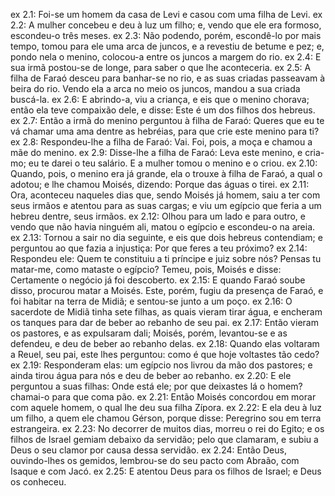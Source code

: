 ex 2.1: Foi-se um homem da casa de Levi e casou com uma filha de Levi.
ex 2.2: A mulher concebeu e deu à luz um filho; e, vendo que ele era formoso, escondeu-o três meses.
ex 2.3: Não podendo, porém, escondê-lo por mais tempo, tomou para ele uma arca de juncos, e a revestiu de betume e pez; e, pondo nela o menino, colocou-a entre os juncos a margem do rio.
ex 2.4: E sua irmã postou-se de longe, para saber o que lhe aconteceria.
ex 2.5: A filha de Faraó desceu para banhar-se no rio, e as suas criadas passeavam à beira do rio. Vendo ela a arca no meio os juncos, mandou a sua criada buscá-la.
ex 2.6: E abrindo-a, viu a criança, e eis que o menino chorava; então ela teve compaixão dele, e disse: Este é um dos filhos dos hebreus.
ex 2.7: Então a irmã do menino perguntou à filha de Faraó: Queres que eu te vá chamar uma ama dentre as hebréias, para que crie este menino para ti?
ex 2.8: Respondeu-lhe a filha de Faraó: Vai. Foi, pois, a moça e chamou a mãe do menino.
ex 2.9: Disse-lhe a filha de Faraó: Leva este menino, e cria-mo; eu te darei o teu salário. E a mulher tomou o menino e o criou.
ex 2.10: Quando, pois, o menino era já grande, ela o trouxe à filha de Faraó, a qual o adotou; e lhe chamou Moisés, dizendo: Porque das águas o tirei.
ex 2.11: Ora, aconteceu naqueles dias que, sendo Moisés já homem, saiu a ter com seus irmãos e atentou para as suas cargas; e viu um egípcio que feria a um hebreu dentre, seus irmãos.
ex 2.12: Olhou para um lado e para outro, e vendo que não havia ninguém ali, matou o egípcio e escondeu-o na areia.
ex 2.13: Tornou a sair no dia seguinte, e eis que dois hebreus contendiam; e perguntou ao que fazia a injustiça: Por que feres a teu próximo?
ex 2.14: Respondeu ele: Quem te constituiu a ti príncipe e juiz sobre nós? Pensas tu matar-me, como mataste o egípcio? Temeu, pois, Moisés e disse: Certamente o negócio já foi descoberto.
ex 2.15: E quando Faraó soube disso, procurou matar a Moisés. Este, porém, fugiu da presença de Faraó, e foi habitar na terra de Midiã; e sentou-se junto a um poço.
ex 2.16: O sacerdote de Midiã tinha sete filhas, as quais vieram tirar água, e encheram os tanques para dar de beber ao rebanho de seu pai.
ex 2.17: Então vieram os pastores, e as expulsaram dali; Moisés, porém, levantou-se e as defendeu, e deu de beber ao rebanho delas.
ex 2.18: Quando elas voltaram a Reuel, seu pai, este lhes perguntou: como é que hoje voltastes tão cedo?
ex 2.19: Responderam elas: um egípcio nos livrou da mão dos pastores; e ainda tirou água para nós e deu de beber ao rebanho.
ex 2.20: E ele perguntou a suas filhas: Onde está ele; por que deixastes lá o homem? chamai-o para que coma pão.
ex 2.21: Então Moisés concordou em morar com aquele homem, o qual lhe deu sua filha Zípora.
ex 2.22: E ela deu à luz um filho, a quem ele chamou Gérson, porque disse: Peregrino sou em terra estrangeira.
ex 2.23: No decorrer de muitos dias, morreu o rei do Egito; e os filhos de Israel gemiam debaixo da servidão; pelo que clamaram, e subiu a Deus o seu clamor por causa dessa servidão.
ex 2.24: Então Deus, ouvindo-lhes os gemidos, lembrou-se do seu pacto com Abraão, com Isaque e com Jacó.
ex 2.25: E atentou Deus para os filhos de Israel; e Deus os conheceu.
